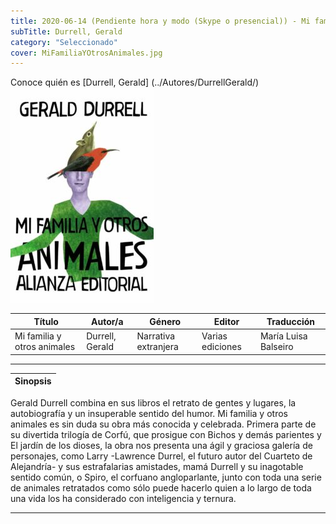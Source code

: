 ```yaml
---
title: 2020-06-14 (Pendiente hora y modo (Skype o presencial)) - Mi familia y otros animales
subTitle: Durrell, Gerald
category: "Seleccionado"
cover: MiFamiliaYOtrosAnimales.jpg
---
```

Conoce quién es [Durrell, Gerald] (../Autores/DurrellGerald/)
!["Imagen no encontrada"](MiFamiliaYOtrosAnimales.jpg)

Título | Autor/a | Género | Editor | Traducción |
------ | ------- | ------ | ------ | --------- |
Mi familia y otros animales | Durrell, Gerald | Narrativa extranjera | Varias ediciones | María Luisa Balseiro |
***
|Sinopsis|
|--------|
Gerald Durrell combina en sus libros el retrato de gentes y lugares, la autobiografía y un insuperable sentido del humor. Mi familia y otros animales es sin duda su obra más conocida y celebrada. Primera parte de su divertida trilogía de Corfú, que prosigue con Bichos y demás parientes y El jardín de los dioses, la obra nos presenta una ágil y graciosa galería de personajes, como Larry -Lawrence Durrel, el futuro autor del Cuarteto de Alejandría- y sus estrafalarias amistades, mamá Durrell y su inagotable sentido común, o Spiro, el corfuano angloparlante, junto con toda una serie de animales retratados como sólo puede hacerlo quien a lo largo de toda una vida los ha considerado con inteligencia y ternura.
***
